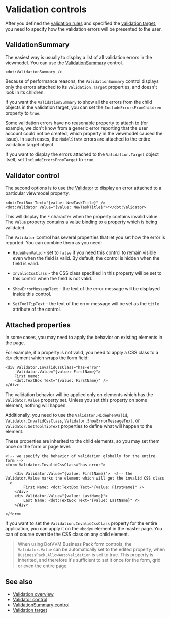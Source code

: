 # Validation controls

After you defined the [validation rules](overview) and specified the [validation target](target), you need to specify how the validation errors will be presented to the user.

## ValidationSummary

The easiest way is usually to display a list of all validation errors in the viewmodel. You can use the [ValidationSummary](~/controls/builtin/ValidationSummary) control.
 
```DOTHTML
<dot:ValidationSummary />
```

Because of performance reasons, the `ValidationSummary` control displays only the errors attached to its `Validation.Target` properties, and doesn't look in its children.

If you want the `ValidationSummary` to show all the errors from the child objects in the validation target, you can set the `IncludeErrorsFromChildren` property to `true`.

Some validation errors have no reasonable property to attach to (for example, we don't know from a generic error reporting that the user account could not be created, which property in the viewmodel caused the issue). In such cases, the `ModelState` errors are attached to the entire validation target object. 

If you want to display the errors attached to the `Validation.Target` object itself, set `IncludeErrorsFromTarget` to `true`.

## Validator control

The second options is to use the [Validator](~/controls/builtin/Validator) to display an error attached to a particular viewmodel property.

```DOTHTML
<dot:TextBox Text="{value: NewTaskTitle}" />
<dot:Validator Value="{value: NewTaskTitle}">*</dot:Validator>
```

This will display the `*` character when the property contains invalid value. The `Value` property contains a [value binding](~/pages/concepts/data-binding/value-binding) to a property which is being validated.

The `Validator` control has several properties that let you set how the error is reported. You can combine them as you need:

* `HideWhenValid` - set to `false` if you need this control to remain visible even when the field is valid. By default, the control is hidden when the field is valid.

* `InvalidCssClass` - the CSS class specified in this property will be set to this control when the field is not valid. 

* `ShowErrorMessageText` - the text of the error message will be displayed inside this control.

* `SetToolTipText` - the text of the error message will be set as the `title` attribute of the control.

## Attached properties

In some cases, you may need to apply the behavior on existing elements in the page. 

For example, if a property is not valid, you need to apply a CSS class to a `div` element which wraps the form field:

```DOTHTML
<div Validator.InvalidCssClass="has-error" 
     Validator.Value="{value: FirstName}">
    First name:
    <dot:TextBox Text="{value: FirstName}" />
</div>
```

The validation behavior will be applied only on elements which has the `Validator.Value` property set. Unless you set this property on some element, nothing will happen.

Additionally, you need to use the `Validator.HideWhenValid`, `Validator.InvalidCssClass`, `Validator.ShowErrorMessageText`, or `Validator.SetToolTipText` properties to define what will happen to the element. 

These properties are inherited to the child elements, so you may set them once on the form or page level. 

```DOTHTML
<!-- we specify the behavior of validation globally for the entire form -->
<form Validator.InvalidCssClass="has-error">    

    <div Validator.Value="{value: FirstName}">  <!-- the Validator.Value marks the element which will get the invalid CSS class -->
        First Name: <dot:TextBox Text="{value: FirstName}" />
    </div>
    <div Validator.Value="{value: LastName}">
        Last Name: <dot:TextBox Text="{value: LastName}" />
    </div>

</form>
```

If you want to set the `Validation.InvalidCssClass` property for the entire application, you can apply it on the `<body>` element in the master page. 
You can of course override the CSS class on any child element.

> When using DotVVM Business Pack form controls, the `Validator.Value` can be automatically set to the edited property, when `BusinessPack.AllowAutoValidation` is set to true.
> This property is inherited, and therefore it's sufficient to set it once for the form, grid or even the entire page.

## See also

* [Validation overview](overview)
* [Validator control](~/controls/builtin/Validator)
* [ValidationSummary control](~/controls/builtin/ValidationSummary)
* [Validation target](target)

